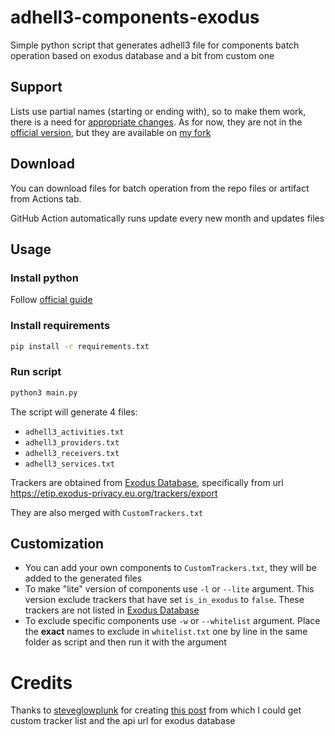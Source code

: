 # adhell3-components-exodus
Simple python script that generates adhell3 file for components batch operation based on exodus database and a bit from custom one

## Support
Lists use partial names (starting or ending with), so to make them work, there is a need for [appropriate changes](https://gitlab.com/B.O.S.S/adhell3/-/commit/de5d618e943c940dfed759c27a8c7b0f551c0f54). As for now, they are not in the [official version](https://gitlab.com/fusionjack/adhell3), but they are available on [my fork](https://gitlab.com/B.O.S.S/adhell3)

## Download
You can download files for batch operation from the repo files or artifact from Actions tab. 

GitHub Action automatically runs update every new month and updates files

## Usage
### Install python
Follow [official guide](https://wiki.python.org/moin/BeginnersGuide/Download)

### Install requirements
```bash
pip install -r requirements.txt
```


### Run script
```bash
python3 main.py
```
The script will generate 4 files:
 - `adhell3_activities.txt`
 - `adhell3_providers.txt`
 - `adhell3_receivers.txt`
 - `adhell3_services.txt`

Trackers are obtained from [Exodus Database](https://reports.exodus-privacy.eu.org), specifically from url https://etip.exodus-privacy.eu.org/trackers/export

They are also merged with `CustomTrackers.txt`

## Customization
* You can add your own components to `CustomTrackers.txt`, they will be added to the generated files
* To make "lite" version of components use `-l` or `--lite` argument. This version exclude trackers that have set `is_in_exodus` to `false`. These trackers are not listed in [Exodus Database](https://reports.exodus-privacy.eu.org)
* To exclude specific components use `-w` or `--whitelist` argument. Place the **exact** names to exclude in `whitelist.txt` one by line in the same folder as script and then run it with the argument 

# Credits
Thanks to [steveglowplunk](https://xdaforums.com/m/steveglowplunk.6944590/) for creating [this post](https://xdaforums.com/t/script-disable-tracking-services-version-1-8.4099469/) from which I could get custom tracker list and the api url for exodus database
